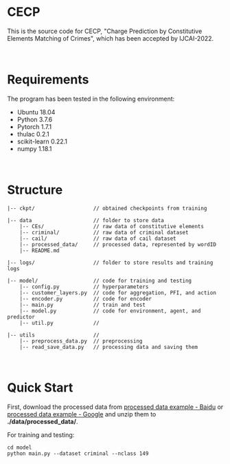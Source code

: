 # CECP
This is the source code for CECP, "Charge Prediction by Constitutive Elements Matching of Crimes", which has been accepted by IJCAI-2022.

<br>

# Requirements
The program has been tested in the following environment: 
* Ubuntu 18.04
* Python 3.7.6
* Pytorch 1.7.1
* thulac 0.2.1
* scikit-learn 0.22.1
* numpy 1.18.1

<br>

# Structure
```
|-- ckpt/                   // obtained checkpoints from training

|-- data                    // folder to store data
    |-- CEs/                // raw data of constitutive elements
    |-- criminal/           // raw data of criminal dataset
    |-- cail/               // raw data of cail dataset
	|-- processed_data/     // processed data, represented by wordID
	|-- README.md

|-- logs/                   // folder to store results and training logs

|-- model/                  // code for training and testing
    |-- config.py           // hyperparameters
	|-- customer_layers.py  // code for aggregation, PFI, and action
	|-- encoder.py          // code for encoder
	|-- main.py             // train and test
	|-- model.py            // code for environment, agent, and predictor
	|-- util.py             //

|-- utils                   // 
    |-- preprocess_data.py  // preprocessing
	|-- read_save_data.py   // processing data and saving them
```

<br>

# Quick Start
First, download the processed data from [processed data example - Baidu](https://pan.baidu.com/s/1pk8-h-UYGKfl31pMqmdsFA?pwd=itmd) or [processed data example - Google](https://drive.google.com/file/d/1I753whBt5yPHmE9z5wgQen2rNWdoazPY/view?usp=sharing) and unzip them to **./data/processed_data/**.

For training and testing:
```
cd model
python main.py --dataset criminal --nclass 149
```


